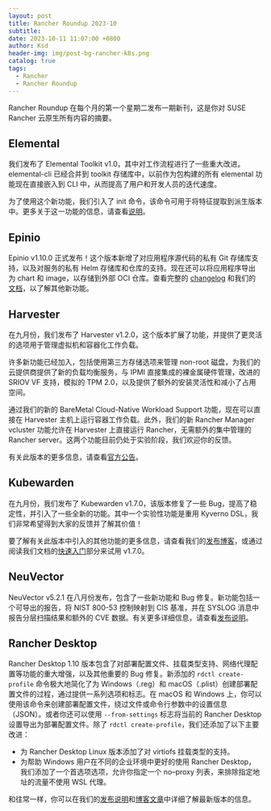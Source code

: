 ```yaml
---
layout: post
title: Rancher Roundup 2023-10
subtitle:
date: 2023-10-11 11:07:00 +0800
author: Ksd
header-img: img/post-bg-rancher-k8s.png
catalog: true
tags:
  - Rancher
  - Rancher Roundup
---
```


Rancher Roundup 在每个月的第一个星期二发布一期新刊，这是你对 SUSE Rancher 云原生所有内容的摘要。

## Elemental

我们发布了 Elemental Toolkit v1.0，其中对工作流程进行了一些重大改进。elemental-cli 已经合并到 toolkit 存储库中，以前作为包构建的所有 elemental 功能现在直接嵌入到 CLI 中，从而提高了用户和开发人员的迭代速度。

为了使用这个新功能，我们引入了 init 命令，该命令可用于将特征提取到派生版本中。更多关于这一功能的信息，请查看[说明](https://github.com/rancher/elemental-toolkit/issues/1738)。

## Epinio

Epinio v1.10.0 正式发布！这个版本新增了对应用程序源代码的私有 Git 存储库支持，以及对服务的私有 Helm 存储库和仓库的支持。现在还可以将应用程序导出为 chart 和 image，以存储到外部 OCI 仓库。查看完整的 [changelog](https://github.com/epinio/epinio/releases/tag/v1.10.0) 和我们的[文档](https://docs.epinio.io/)，以了解其他新功能。

## Harvester

在九月份，我们发布了 Harvester v1.2.0，这个版本扩展了功能，并提供了更灵活的选项用于管理虚拟机和容器化工作负载。

许多新功能已经加入，包括使用第三方存储选项来管理 non-root 磁盘，为我们的云提供商提供了新的负载均衡服务，与 IPMI 直接集成的裸金属硬件管理，改进的 SRIOV VF 支持，模拟的 TPM 2.0，以及提供了额外的安装灵活性和减小了占用空间。

通过我们的新的 BareMetal Cloud-Native Workload Support 功能，现在可以直接在 Harvester 主机上运行容器工作负载。此外，我们的新 Rancher Manager vcluster 功能允许在 Harvester 上直接运行 Rancher，无需额外的集中管理的 Rancher server。这两个功能目前仍处于实验阶段，我们欢迎你的反馈。

有关此版本的更多信息，请查看[官方公告](https://mp.weixin.qq.com/s/fERQ5apiZ-F8-A3cPckgGw)。

## Kubewarden

在九月份，我们发布了 Kubewarden v1.7.0，该版本修复了一些 Bug，提高了稳定性，并引入了一些全新的功能。其中一个实验性功能是重用 Kyverno DSL，我们非常希望得到大家的反馈并了解其价值！

要了解有关此版本中引入的其他功能的更多信息，请查看我们的[发布博客](https://www.kubewarden.io/blog/2023/09/kubewarden-1.7-release/)，或通过阅读我们文档的[快速入门](https://docs.kubewarden.io/quick-start)部分来试用 v1.7.0。

## NeuVector

NeuVector v5.2.1 在八月份发布，包含了一些新功能和 Bug 修复。新功能包括一个可导出的报告，将 NIST 800-53 控制映射到 CIS 基准，并在 SYSLOG 消息中报告分层扫描结果和额外的 CVE 数据。有关更多详细信息，请查看[发布说明](https://open-docs.neuvector.com/releasenotes/5x#521-august-2023)。

## Rancher Desktop

Rancher Desktop 1.10 版本包含了对部署配置文件、挂载类型支持、网络代理配置等功能的重大增强，以及其他重要的 Bug 修复。新添加的 `rdctl create-profile` 命令极大地简化了为 Windows（.reg）和 macOS（.plist）创建部署配置文件的过程，通过提供一系列选项和标志。在 macOS 和 Windows 上，你可以使用该命令来创建部署配置文件，绕过文件或命令行参数中的设置信息（JSON）。或者你还可以使用 `--from-settings` 标志将当前的 Rancher Desktop 设置导出为部署配置文件。除了 `rdctl create-profile`，我们还添加了以下主要改进：

- 为 Rancher Desktop Linux 版本添加了对 virtiofs 挂载类型的支持。
- 为帮助 Windows 用户在不同的企业环境中更好的使用 Rancher Desktop，我们添加了一个首选项选项，允许你指定一个 no–proxy 列表，来排除指定地址的流量不使用 WSL 代理。

和往常一样，你可以在我们的[发布说明](https://github.com/rancher-sandbox/rancher-desktop/releases/tag/v1.10.0)和[博客文章](https://www.suse.com/c/rancher_blog/rancher-desktop-1-10-proxy-deployment-profile-volume-mount/)中详细了解最新版本的信息。

